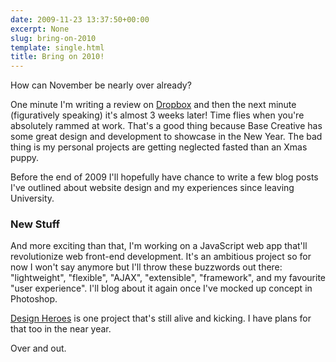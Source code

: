 ```yaml
---
date: 2009-11-23 13:37:50+00:00
excerpt: None
slug: bring-on-2010
template: single.html
title: Bring on 2010!
---
```


How can November be nearly over already?

One minute I'm writing a review on [Dropbox](/2009/11/05/dropbox/) and then the next minute (figuratively speaking) it's almost 3 weeks later! Time flies when you're absolutely rammed at work. That's a good thing because Base Creative has some great design and development to showcase in the New Year. The bad thing is my personal projects are getting neglected fasted than an Xmas puppy.

Before the end of 2009 I'll hopefully have chance to write a few blog posts I've outlined about website design and my experiences since leaving University.

### New Stuff

And more exciting than that, I'm working on a JavaScript web app that'll revolutionize web front-end development. It's an ambitious project so for now I won't say anymore but I'll throw these buzzwords out there: "lightweight", "flexible", "AJAX", "extensible", "framework", and my favourite "user experience". I'll blog about it again once I've mocked up concept in Photoshop.

[Design Heroes](http://designheroes.co.uk) is one project that's still alive and kicking. I have plans for that too in the near year.

Over and out.
